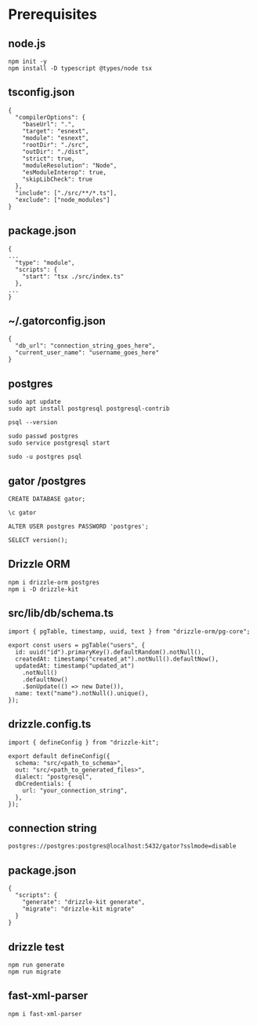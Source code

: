 # Prerequisites

## node.js

```
npm init -y
npm install -D typescript @types/node tsx
```

## tsconfig.json

```
{
  "compilerOptions": {
    "baseUrl": ".",
    "target": "esnext",
    "module": "esnext",
    "rootDir": "./src",
    "outDir": "./dist",
    "strict": true,
    "moduleResolution": "Node",
    "esModuleInterop": true,
    "skipLibCheck": true
  },
  "include": ["./src/**/*.ts"],
  "exclude": ["node_modules"]
}
```

## package.json

```
{
...
  "type": "module",
  "scripts": {
    "start": "tsx ./src/index.ts"
  },
...
}

```

## ~/.gatorconfig.json

```
{
  "db_url": "connection_string_goes_here",
  "current_user_name": "username_goes_here"
}

```

## postgres

```
sudo apt update
sudo apt install postgresql postgresql-contrib

psql --version

sudo passwd postgres
sudo service postgresql start

sudo -u postgres psql
```

## gator /postgres

```
CREATE DATABASE gator;

\c gator

ALTER USER postgres PASSWORD 'postgres';

SELECT version();
```

## Drizzle ORM

```
npm i drizzle-orm postgres
npm i -D drizzle-kit
```

## src/lib/db/schema.ts

```
import { pgTable, timestamp, uuid, text } from "drizzle-orm/pg-core";

export const users = pgTable("users", {
  id: uuid("id").primaryKey().defaultRandom().notNull(),
  createdAt: timestamp("created_at").notNull().defaultNow(),
  updatedAt: timestamp("updated_at")
    .notNull()
    .defaultNow()
    .$onUpdate(() => new Date()),
  name: text("name").notNull().unique(),
});
```

## drizzle.config.ts

```
import { defineConfig } from "drizzle-kit";

export default defineConfig({
  schema: "src/<path_to_schema>",
  out: "src/<path_to_generated_files>",
  dialect: "postgresql",
  dbCredentials: {
    url: "your_connection_string",
  },
});
```

## connection string

```
postgres://postgres:postgres@localhost:5432/gator?sslmode=disable
```

## package.json

```
{
  "scripts": {
    "generate": "drizzle-kit generate",
    "migrate": "drizzle-kit migrate"
  }
}
```

## drizzle test

```
npm run generate
npm run migrate
```

## fast-xml-parser

```
npm i fast-xml-parser
```
